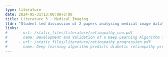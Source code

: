 ```yaml
---
type: literature
date: 2024-05-31T13:00:00+3:00
title: Literature 3 - Medical Imaging
tldr: "Student led discussion of 2 papers analysing medical image data"
links: 
#     - url: /static_files/literature/retinopathy_cnn.pdf
#       name: Development and Validation of a Deep Learning Algorithm for Detection of Diabetic Retinopathy in Retinal Fundus Photographs
#     - url: /static_files/literature/retinopathy_progression.pdf
#       name: Deep learning algorithm predicts diabetic retinopathy progression in individual patients
---
```

